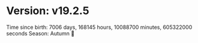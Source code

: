 # Version: v19.2.5
Time since birth: 7006 days, 168145 hours, 10088700 minutes, 605322000 seconds
Season: Autumn 🍁
